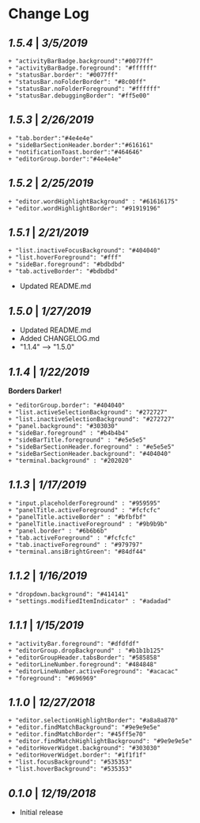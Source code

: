 # Change Log

## _1.5.4_ | _3/5/2019_

    + "activityBarBadge.background":"#0077ff"
    + "activityBarBadge.foreground": "#ffffff"
    + "statusBar.border": "#0077ff"
    + "statusBar.noFolderBorder": "#8c00ff"
    + "statusBar.noFolderForeground": "#ffffff"
    + "statusBar.debuggingBorder": "#ff5e00"

## _1.5.3_ | _2/26/2019_

    + "tab.border":"#4e4e4e"
    + "sideBarSectionHeader.border":"#616161"
    + "notificationToast.border":"#464646"
    + "editorGroup.border":"#4e4e4e"

## _1.5.2_ | _2/25/2019_

    + "editor.wordHighlightBackground" : "#61616175"
    + "editor.wordHighlightBorder": "#91919196"

## _1.5.1_ | _2/21/2019_

    + "list.inactiveFocusBackground": "#404040"
    + "list.hoverForeground": "#fff"
    + "sideBar.foreground": "#bdbdbd"
    + "tab.activeBorder": "#bdbdbd"

- Updated README.md

## _1.5.0_ | _1/27/2019_

- Updated README.md
- Added CHANGELOG.md
- "1.1.4" --> "1.5.0"

## _1.1.4_ | _1/22/2019_

**Borders Darker!**

    + "editorGroup.border": "#404040"
    + "list.activeSelectionBackground": "#272727"
    + "list.inactiveSelectionBackground": "#272727"
    + "panel.background": "#303030"
    + "sideBar.foreground" : "#b4b4b4"
    + "sideBarTitle.foreground" : "#e5e5e5"
    + "sideBarSectionHeader.foreground" : "#e5e5e5"
    + "sideBarSectionHeader.background": "#404040"
    + "terminal.background" : "#202020"

## _1.1.3_ | _1/17/2019_

    + "input.placeholderForeground" : "#959595"
    + "panelTitle.activeForeground" : "#fcfcfc"
    + "panelTitle.activeBorder" : "#bfbfbf"
    + "panelTitle.inactiveForeground" : "#9b9b9b"
    + "panel.border" : "#6b6b6b"
    + "tab.activeForeground" : "#fcfcfc"
    + "tab.inactiveForeground" : "#979797"
    + "terminal.ansiBrightGreen": "#84df44"

## _1.1.2_ | _1/16/2019_

    + "dropdown.background": "#414141"
    + "settings.modifiedItemIndicator" : "#adadad"

## _1.1.1_ | _1/15/2019_

    + "activityBar.foreground": "#dfdfdf"
    + "editorGroup.dropBackground" : "#b1b1b125"
    + "editorGroupHeader.tabsBorder": "#585858"
    + "editorLineNumber.foreground": "#484848"
    + "editorLineNumber.activeForeground": "#acacac"
    + "foreground": "#696969"

## _1.1.0_ | _12/27/2018_

    + "editor.selectionHighlightBorder": "#a8a8a870"
    + "editor.findMatchBackground": "#9e9e9e5e"
    + "editor.findMatchBorder": "#45ff5e70"
    + "editor.findMatchHighlightBackground": "#9e9e9e5e"
    + "editorHoverWidget.background": "#303030"
    + "editorHoverWidget.border": "#1f1f1f"
    + "list.focusBackground": "#535353"
    + "list.hoverBackground": "#535353"

## _0.1.0_ | _12/19/2018_

- Initial release
